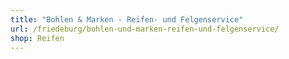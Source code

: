 ```yaml
---
title: "Bohlen & Marken - Reifen- und Felgenservice"
url: /friedeburg/bohlen-und-marken-reifen-und-felgenservice/
shop: Reifen
---
```

